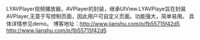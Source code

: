 LYAVPlayer视频播放器，AVPlayer的封装，继承UIView.LYAVPlaye旨在封装AVPlayer,无意于写控制页面，因此用户可自定义页面。功能强大，简单易用。
具体详情参见demo。
博客地址：http://www.jianshu.com/p/fb55715f42d5</br>
         http://www.jianshu.com/p/fb55715f42d5
              
              

